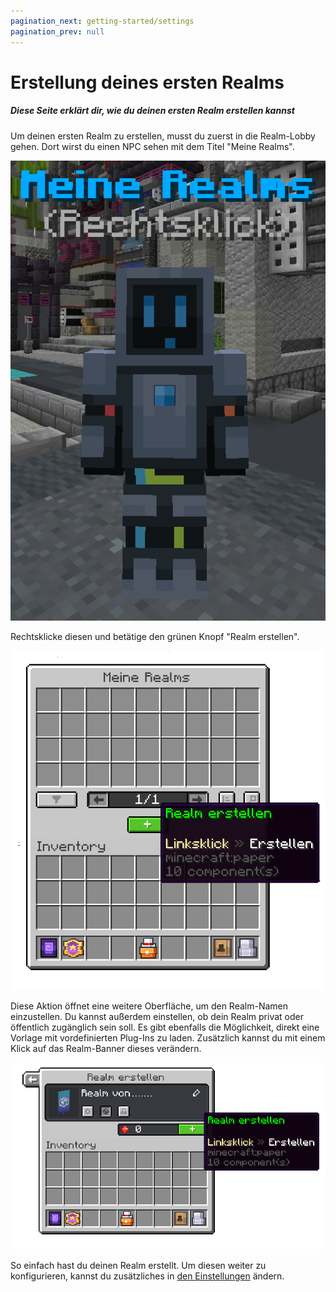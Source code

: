 ```yaml
---
pagination_next: getting-started/settings
pagination_prev: null
---
```


# Erstellung deines ersten Realms

##### Diese Seite erklärt dir, wie du deinen ersten Realm erstellen kannst

Um deinen ersten Realm zu erstellen, musst du zuerst in die Realm-Lobby gehen. Dort wirst du einen NPC sehen mit dem Titel "Meine Realms".

![Meine Realms NPC](../../../../../static/img/de/getting-started/npc.png)

Rechtsklicke diesen und betätige den grünen Knopf "Realm erstellen".

![Meine Realms Menu](../../../../../static/img/de/getting-started/create.png)

Diese Aktion öffnet eine weitere Oberfläche, um den Realm-Namen einzustellen. Du kannst außerdem einstellen, ob dein Realm privat oder öffentlich zugänglich sein soll. Es gibt ebenfalls die Möglichkeit, direkt eine Vorlage mit vordefinierten Plug-Ins zu laden. Zusätzlich kannst du mit einem Klick auf das Realm-Banner dieses verändern.

![Realm erstellen Menu](../../../../../static/img/de/getting-started/create-gui.png)

So einfach hast du deinen Realm erstellt. Um diesen weiter zu konfigurieren, kannst du zusätzliches in [den Einstellungen](./settings) ändern.